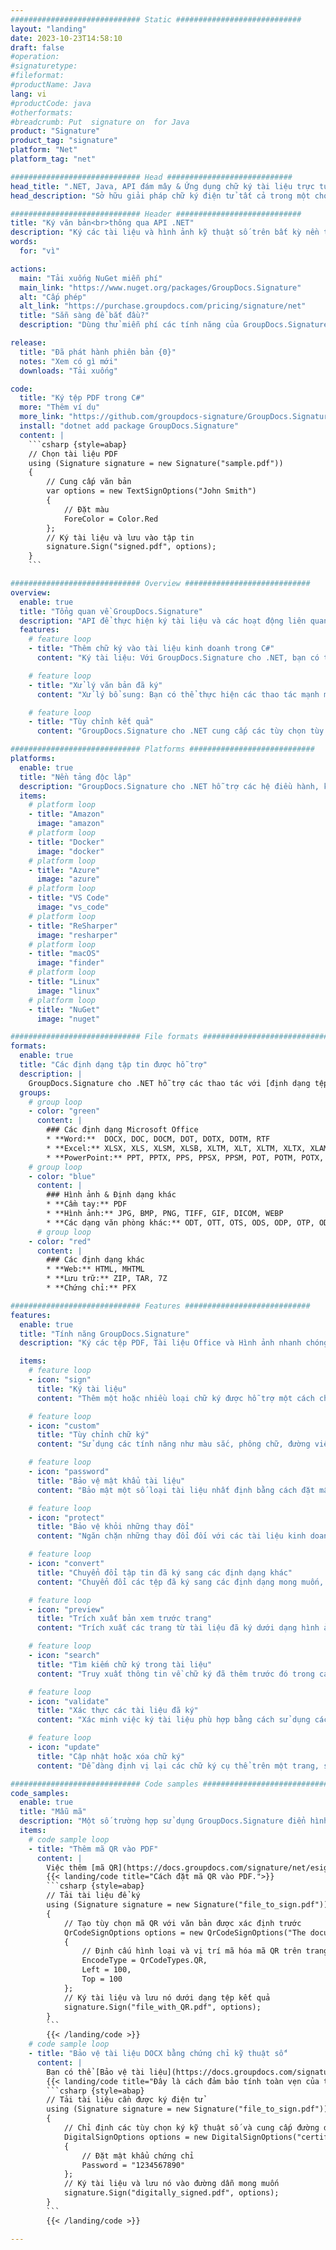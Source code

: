 ```yaml
---
############################# Static ############################
layout: "landing"
date: 2023-10-23T14:58:10
draft: false
#operation: 
#signaturetype: 
#fileformat: 
#productName: Java
lang: vi
#productCode: java
#otherformats: 
#breadcrumb: Put  signature on  for Java
product: "Signature"
product_tag: "signature"
platform: "Net"
platform_tag: "net"

############################# Head ############################
head_title: ".NET, Java, API đám mây & Ứng dụng chữ ký tài liệu trực tuyến"
head_description: "Sở hữu giải pháp chữ ký điện tử tất cả trong một cho các ứng dụng .NET, Java và đám mây. Ký các định dạng tài liệu phổ biến trực tuyến bằng tính năng kéo và thả đơn giản"

############################# Header ############################
title: "Ký văn bản<br>thông qua API .NET"
description: "Ký các tài liệu và hình ảnh kỹ thuật số trên bất kỳ nền tảng nào bằng cách sử dụng các giải pháp dựa trên ứng dụng và API linh hoạt của chúng tôi dành cho lập trình viên và người dùng cuối."
words:
  for: "vì"

actions:
  main: "Tải xuống NuGet miễn phí"
  main_link: "https://www.nuget.org/packages/GroupDocs.Signature"
  alt: "Cấp phép"
  alt_link: "https://purchase.groupdocs.com/pricing/signature/net"
  title: "Sẵn sàng để bắt đầu?"
  description: "Dùng thử miễn phí các tính năng của GroupDocs.Signature hoặc yêu cầu giấy phép"

release:
  title: "Đã phát hành phiên bản {0}"
  notes: "Xem có gì mới"
  downloads: "Tải xuống"

code:
  title: "Ký tệp PDF trong C#"
  more: "Thêm ví dụ"
  more_link: "https://github.com/groupdocs-signature/GroupDocs.Signature-for-.NET"
  install: "dotnet add package GroupDocs.Signature"
  content: |
    ```csharp {style=abap}   
    // Chọn tài liệu PDF
    using (Signature signature = new Signature("sample.pdf"))
    {
        // Cung cấp văn bản
        var options = new TextSignOptions("John Smith")
        {
            // Đặt màu
            ForeColor = Color.Red
        };
        // Ký tài liệu và lưu vào tập tin
        signature.Sign("signed.pdf", options);
    }
    ```

############################# Overview ############################
overview:
  enable: true
  title: "Tổng quan về GroupDocs.Signature"
  description: "API để thực hiện ký tài liệu và các hoạt động liên quan trong ứng dụng .NET"
  features:
    # feature loop
    - title: "Thêm chữ ký vào tài liệu kinh doanh trong C#"
      content: "Ký tài liệu: Với GroupDocs.Signature cho .NET, bạn có thể thêm nhiều loại chữ ký khác nhau, chẳng hạn như văn bản, hình ảnh, mã vạch và chứng chỉ kỹ thuật số vào tài liệu PDF và Office. API này cho phép bạn ký tài liệu của mình với hầu hết mọi loại dữ liệu, bao gồm cả siêu dữ liệu ẩn."

    # feature loop
    - title: "Xử lý văn bản đã ký"
      content: "Xử lý bổ sung: Bạn có thể thực hiện các thao tác mạnh mẽ trên các tài liệu đã ký bằng GroupDocs.Signature. Điều này bao gồm tìm kiếm chữ ký hiện có trong tài liệu kinh doanh và xác minh chúng bằng các tiêu chí cụ thể. Ngoài ra, bạn có thể truy xuất thông tin tài liệu và xem trước các trang thông qua API .NET này."

    # feature loop
    - title: "Tùy chỉnh kết quả"
      content: "GroupDocs.Signature cho .NET cung cấp các tùy chọn tùy chỉnh mở rộng. Bạn có thể định vị chính xác chữ ký ở bất kỳ đâu trên trang tài liệu và điều chỉnh giao diện của chúng bằng nhiều cài đặt khác nhau. Hơn nữa, API này hỗ trợ lưu các tài liệu đã xử lý ở nhiều định dạng được hỗ trợ."

############################# Platforms ############################
platforms:
  enable: true
  title: "Nền tảng độc lập"
  description: "GroupDocs.Signature cho .NET hỗ trợ các hệ điều hành, khung và trình quản lý gói sau"
  items:
    # platform loop
    - title: "Amazon"
      image: "amazon"
    # platform loop
    - title: "Docker"
      image: "docker"
    # platform loop
    - title: "Azure"
      image: "azure"
    # platform loop
    - title: "VS Code"
      image: "vs_code"
    # platform loop
    - title: "ReSharper"
      image: "resharper"
    # platform loop
    - title: "macOS"
      image: "finder"
    # platform loop
    - title: "Linux"
      image: "linux"
    # platform loop
    - title: "NuGet"
      image: "nuget"

############################# File formats ############################
formats:
  enable: true
  title: "Các định dạng tập tin được hỗ trợ"
  description: |
    GroupDocs.Signature cho .NET hỗ trợ các thao tác với [định dạng tệp](https://docs.groupdocs.com/signature/net/supported-document-formats/) sau.
  groups:
    # group loop
    - color: "green"
      content: |
        ### Các định dạng Microsoft Office
        * **Word:**  DOCX, DOC, DOCM, DOT, DOTX, DOTM, RTF
        * **Excel:** XLSX, XLS, XLSM, XLSB, XLTM, XLT, XLTM, XLTX, XLAM, SXC, SpreadsheetML
        * **PowerPoint:** PPT, PPTX, PPS, PPSX, PPSM, POT, POTM, POTX, PPTM
    # group loop
    - color: "blue"
      content: |
        ### Hình ảnh & Định dạng khác
        * **Cầm tay:** PDF
        * **Hình ảnh:** JPG, BMP, PNG, TIFF, GIF, DICOM, WEBP
        * **Các dạng văn phòng khác:** ODT, OTT, OTS, ODS, ODP, OTP, ODG
      # group loop
    - color: "red"
      content: |
        ### Các định dạng khác
        * **Web:** HTML, MHTML
        * **Lưu trữ:** ZIP, TAR, 7Z
        * **Chứng chỉ:** PFX

############################# Features ############################
features:
  enable: true
  title: "Tính năng GroupDocs.Signature"
  description: "Ký các tệp PDF, Tài liệu Office và Hình ảnh nhanh chóng và chính xác"

  items:
    # feature loop
    - icon: "sign"
      title: "Ký tài liệu"
      content: "Thêm một hoặc nhiều loại chữ ký được hỗ trợ một cách chính xác tại bất kỳ vị trí nào được chỉ định trên tài liệu kinh doanh."

    # feature loop
    - icon: "custom"
      title: "Tùy chỉnh chữ ký"
      content: "Sử dụng các tính năng như màu sắc, phông chữ, đường viền, xoay, v.v. để định cấu hình giao diện của chữ ký."

    # feature loop
    - icon: "password"
      title: "Bảo vệ mật khẩu tài liệu"
      content: "Bảo mật một số loại tài liệu nhất định bằng cách đặt mật khẩu sau khi ký."

    # feature loop
    - icon: "protect"
      title: "Bảo vệ khỏi những thay đổi"
      content: "Ngăn chặn những thay đổi đối với các tài liệu kinh doanh quan trọng sau khi thêm chữ ký bằng chứng chỉ số."

    # feature loop
    - icon: "convert"
      title: "Chuyển đổi tập tin đã ký sang các định dạng khác"
      content: "Chuyển đổi các tệp đã ký sang các định dạng mong muốn, chẳng hạn như lưu tài liệu Word dưới dạng PDF."

    # feature loop
    - icon: "preview"
      title: "Trích xuất bản xem trước trang"
      content: "Trích xuất các trang từ tài liệu đã ký dưới dạng hình ảnh riêng lẻ để xử lý trong tương lai."

    # feature loop
    - icon: "search"
      title: "Tìm kiếm chữ ký trong tài liệu"
      content: "Truy xuất thông tin về chữ ký đã thêm trước đó trong các tài liệu cụ thể."

    # feature loop
    - icon: "validate"
      title: "Xác thực các tài liệu đã ký"
      content: "Xác minh việc ký tài liệu phù hợp bằng cách sử dụng các tính năng xác thực."

    # feature loop
    - icon: "update"
      title: "Cập nhật hoặc xóa chữ ký"
      content: "Dễ dàng định vị lại các chữ ký cụ thể trên một trang, sửa đổi văn bản hoặc xóa chúng mà không gặp bất kỳ sự cố nào."

############################# Code samples ############################
code_samples:
  enable: true
  title: "Mẫu mã"
  description: "Một số trường hợp sử dụng GroupDocs.Signature điển hình cho các hoạt động .NET"
  items:
    # code sample loop
    - title: "Thêm mã QR vào PDF"
      content: |
        Việc thêm [mã QR](https://docs.groupdocs.com/signature/net/esign-document-with-qr-code-signature/) vào các trang cụ thể của tài liệu PDF có thể nâng cao quy trình kinh doanh. Dưới đây là ví dụ về cách thêm mã QR bằng GroupDocs.Signature.
        {{< landing/code title="Cách đặt mã QR vào PDF.">}}
        ```csharp {style=abap}
        // Tải tài liệu để ký
        using (Signature signature = new Signature("file_to_sign.pdf"))
        {
            // Tạo tùy chọn mã QR với văn bản được xác định trước
            QrCodeSignOptions options = new QrCodeSignOptions("The document is approved by John Smith")
            {
                // Định cấu hình loại và vị trí mã hóa mã QR trên trang
                EncodeType = QrCodeTypes.QR,
                Left = 100,
                Top = 100
            };
            // Ký tài liệu và lưu nó dưới dạng tệp kết quả
            signature.Sign("file_with_QR.pdf", options);
        }
        ```
        {{< /landing/code >}}
    # code sample loop
    - title: "Bảo vệ tài liệu DOCX bằng chứng chỉ kỹ thuật số"
      content: |
        Bạn có thể [Bảo vệ tài liệu](https://docs.groupdocs.com/signature/net/esign-document-with-digital-signature/) bằng chữ ký cá nhân hoặc công ty được lưu trữ dưới dạng chứng chỉ kỹ thuật số. Những tài liệu được bảo vệ như vậy không thể được sửa đổi nếu không làm mất hiệu lực chữ ký.
        {{< landing/code title="Đây là cách đảm bảo tính toàn vẹn của tài liệu.">}}
        ```csharp {style=abap}   
        // Tải tài liệu cần được ký điện tử
        using (Signature signature = new Signature("file_to_sign.pdf"))
        {
            // Chỉ định các tùy chọn ký kỹ thuật số và cung cấp đường dẫn đến tệp chứng chỉ
            DigitalSignOptions options = new DigitalSignOptions("certificate.pfx")
            {
                // Đặt mật khẩu chứng chỉ
                Password = "1234567890"
            };
            // Ký tài liệu và lưu nó vào đường dẫn mong muốn
            signature.Sign("digitally_signed.pdf", options);
        }
        ```
        {{< /landing/code >}}

---
```

